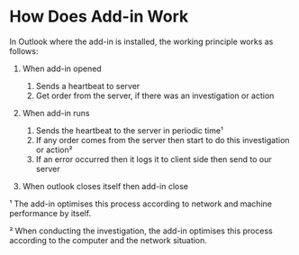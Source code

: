 # How Does Add-in Work

In Outlook where the add-in is installed, the working principle works as follows:

1. When add-in opened
	1. Sends a heartbeat to server
	2. Get order from the server, if there was an investigation or action

2. When add-in runs
	1. Sends the heartbeat to the server in periodic time¹
	2. If any order comes from the server then start to do this investigation or action²
	3. If an error occurred then it logs it to client side then send to our server

3. When outlook closes itself then add-in close


¹ The add-in optimises this process according to network and machine performance by itself.

² When conducting the investigation, the add-in optimises this process according to the computer and the network situation.